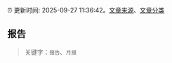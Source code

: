 :alarm_clock: 更新时间: 2025-09-27 11:36:42。[文章来源](/README.md)、[文章分类](/TAGS.md)

## 报告


> 关键字：`报告`、`月报`



